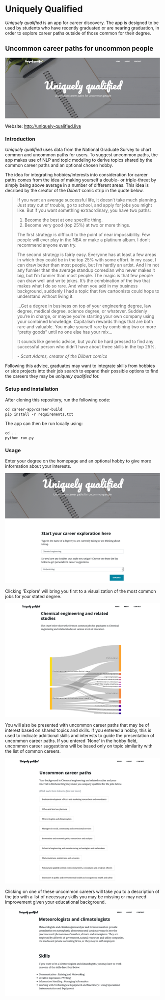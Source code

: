 # Uniquely Qualified

*Uniquely qualified* is an app for career discovery. The app is designed to be used by students who have recently graduated or are nearing graduation, in order to explore career paths outside of those common for their degree.

## Uncommon career paths for uncommon people

<img src="notebooks/figures/online-landing.png"></img>

Website: http://uniquely-qualified.live

### Introduction

*Uniquely qualified* uses data from the National Graduate Survey to chart common and uncommon paths for users. To suggest uncommon paths, the app makes use of NLP and topic modeling to derive topics shared by the common career paths and an optional chosen hobby.

The idea for integrating hobbies/interests into consideration for career paths comes from the idea of making yourself a double- or triple-threat by simply being above average in a number of different areas. This idea is decribed by the creator of the *Dilbert* comic strip in the quote below.

> If you want an average successful life, it doesn’t take much planning. Just stay out of trouble, go to school, and apply for jobs you might like. But if you want something extraordinary, you have two paths:
>1. Become the best at one specific thing.
>2. Become very good (top 25%) at two or more things.
>
> The first strategy is difficult to the point of near impossibility. Few people will ever play in the NBA or make a platinum album. I don’t recommend anyone even try.
>
> The second strategy is fairly easy. Everyone has at least a few areas in which they could be in the top 25% with some effort. In my case, I can draw better than most people, but I’m hardly an artist. And I’m not any funnier than the average standup comedian who never makes it big, but I’m funnier than most people. The magic is that few people can draw well and write jokes. It’s the combination of the two that makes what I do so rare. And when you add in my business background, suddenly I had a topic that few cartoonists could hope to understand without living it.
>
> …Get a degree in business on top of your engineering degree, law degree, medical degree, science degree, or whatever. Suddenly you’re in charge, or maybe you’re starting your own company using your combined knowledge. Capitalism rewards things that are both rare and valuable. You make yourself rare by combining two or more “pretty goods” until no one else has your mix…
>
> It sounds like generic advice, but you’d be hard pressed to find any successful person who didn’t have about three skills in the top 25%.
>
> *- Scott Adams, creator of the Dilbert comics*

Following this advice, graduates may want to integrate skills from hobbies or side projects into their job search to expand their possible options to find the careers they may be *uniquely qualified* for.

### Setup and installation

After cloning this repository, run the following code:

    cd career-app/career-build
    pip install -r requirements.txt

The app can then be run locally using:

    cd ..
    python run.py

### Usage

Enter your degree on the homepage and an optional hobby to give more information about your interests.

<img src="notebooks/figures/online-input.png"></img>

Clicking 'Explore' will bring you first to a visualization of the most common jobs for your stated degree.

<img src="notebooks/figures/online-sankey.png"></img>

You will also be presented with uncommon career paths that may be of interest based on shared topics and skills. If you entered a hobby, this is used to indicate additional skills and interests to guide the presentation of uncommon career paths. If you entered 'None' in the hobby field, uncommon career suggestions will be based only on topic similarity with the list of common careers.

<img src="notebooks/figures/online-recs.png"></img>

Clicking on one of these uncommon careers will take you to a description of the job with a list of necessary skills you may be missing or may need improvement given your educational background.

<img src="notebooks/figures/online-job-example.png"></img>







